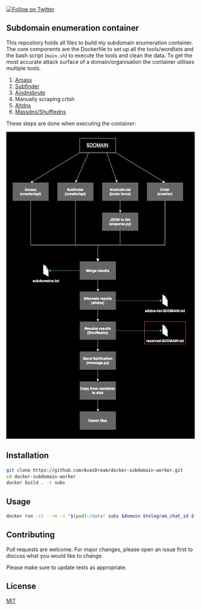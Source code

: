 [![Follow on Twitter](https://img.shields.io/twitter/follow/avasdream_?logo=twitter)](https://twitter.com/avasdream_)


## Subdomain enumeration container

This repository holds all files to build my subdomain enumeration container. The core components are the Dockerfile to set up all the tools/wordlists and the bash script (`main.sh`) to execute the tools and clean the data. 
To get the most accurate attack surface of a domain/organisation the container utilises multiple tools. 

1. [Amass](https://github.com/OWASP/Amass)
2. [Subfinder](https://github.com/projectdiscovery/subfinder)
3. [Aiodnsbrute](https://github.com/blark/aiodnsbrute)
4. Manually scraping crtsh
5. [Altdns](https://github.com/infosec-au/altdns)
6. [Massdns/Shuffledns](https://github.com/projectdiscovery/shuffledns)

These steps are done when executing the container: 

![Flowchart for the docker container](flowchart.png)


## Installation


```bash
git clone https://github.com/AvasDream/docker-subdomain-worker.git
cd docker-subdomain-worker
docker build . -t subs
```

## Usage

```bash
docker run -it --rm -v "$(pwd):/data" subs $domain $telegram_chat_id $telegram_secret
```

## Contributing
Pull requests are welcome. For major changes, please open an issue first to discuss what you would like to change.

Please make sure to update tests as appropriate.

## License
[MIT](https://choosealicense.com/licenses/mit/)